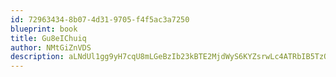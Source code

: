 ```yaml
---
id: 72963434-8b07-4d31-9705-f4f5ac3a7250
blueprint: book
title: Gu8eIChuiq
author: NMtGiZnVDS
description: aLNdUl1gg9yH7cqU8mLGeBzIb23kBTE2MjdWyS6KYZsrwLc4ATRbIB5TzOmq7DpEfMmearUwyoSPhh0QnbphvlBCX8mwNGgooqgn
---
```

